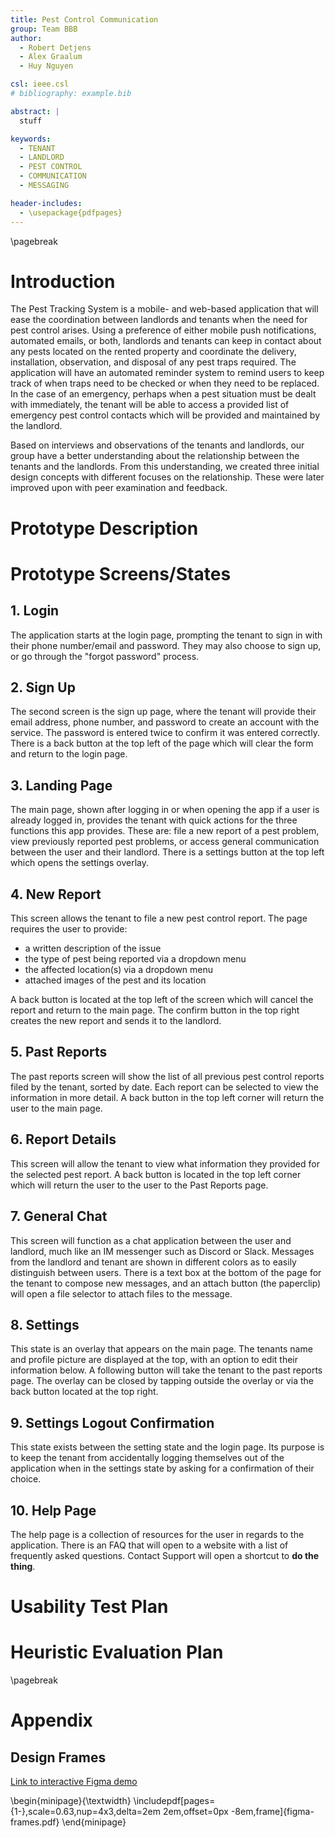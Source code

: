 ```yaml
---
title: Pest Control Communication
group: Team BBB
author:
  - Robert Detjens
  - Alex Graalum
  - Huy Nguyen

csl: ieee.csl
# bibliography: example.bib

abstract: |
  stuff

keywords:
  - TENANT
  - LANDLORD
  - PEST CONTROL
  - COMMUNICATION
  - MESSAGING

header-includes:
  - \usepackage{pdfpages}
---
```


\pagebreak

# Introduction

The Pest Tracking System is a mobile- and web-based application that will ease the coordination between landlords and tenants when the need for pest control arises. Using a preference of either mobile push notifications, automated emails, or both, landlords and tenants can keep in contact about any pests located on the rented property and coordinate the delivery, installation, observation, and disposal of any pest traps required. The application will have an automated reminder system to remind users to keep track of when traps need to be checked or when they need to be replaced. In the case of an emergency, perhaps when a pest situation must be dealt with immediately, the tenant will be able to access a provided list of emergency pest control contacts which will be provided and maintained by the landlord.

Based on interviews and observations of the tenants and landlords, our group have a better understanding about the relationship between the tenants and the landlords. From this understanding, we created three initial design concepts with different focuses on the relationship. These were later improved upon with peer examination and feedback.

# Prototype Description


# Prototype Screens/States

## 1. Login

The application starts at the login page, prompting the tenant to sign in with their phone number/email and password. They may also choose to sign up, or go through the "forgot password" process.

## 2. Sign Up

The second screen is the sign up page, where the tenant will provide their email address, phone number, and password to create an account with the service. The password is entered twice to confirm it was entered correctly. There is a back button at the top left of the page which will clear the form and return to the login page.

## 3. Landing Page

The main page, shown after logging in or when opening the app if a user is already logged in, provides the tenant with quick actions for the three functions this app provides. These are: file a new report of a pest problem, view previously reported pest problems, or access general communication between the user and their landlord. There is a settings button at the top left which opens the settings overlay.

## 4. New Report

This screen allows the tenant to file a new pest control report. The page requires the user to provide:

- a written description of the issue
- the type of pest being reported via a dropdown menu
- the affected location(s) via a dropdown menu
- attached images of the pest and its location

A back button is located at the top left of the screen which will cancel the report and return to the main page. The confirm button in the top right creates the new report and sends it to the landlord.

## 5. Past Reports

The past reports screen will show the list of all previous pest control reports filed by the tenant, sorted by date. Each report can be selected to view the information in more detail. A back button in the top left corner will return the user to the main page.

## 6. Report Details

This screen will allow the tenant to view what information they provided for the selected pest report. A back button is located in the top left corner which will return the user to the user to the Past Reports page.

## 7. General Chat

This screen will function as a chat application between the user and landlord, much like an IM messenger such as Discord or Slack. Messages from the landlord and tenant are shown in different colors as to easily distinguish between users. There is a text box at the bottom of the page for the tenant to compose new messages, and an attach button (the paperclip) will open a file selector to attach files to the message.

## 8. Settings

This state is an overlay that appears on the main page. The tenants name and profile picture are displayed at the top, with an option to edit their information below. A following button will take the tenant to the past reports page. The overlay can be closed by tapping outside the overlay or via the back button located at the top right.

## 9. Settings Logout Confirmation

This state exists between the setting state and the login page. Its purpose is to keep the tenant from accidentally logging themselves out of the application when in the settings state by asking for a confirmation of their choice.

## 10. Help Page

The help page is a collection of resources for the user in regards to the application. There is an FAQ that will open to a website with a list of frequently asked questions. Contact Support will open a shortcut to **do the thing**.

# Usability Test Plan



# Heuristic Evaluation Plan



\pagebreak

# Appendix

## Design Frames

[Link to interactive Figma demo](https://www.figma.com/proto/jtvyDb0Iw8zp9G3xuGY8DW/Concept---Week-6---Evaluation)

\begin{minipage}{\textwidth}
  \includepdf[pages={1-},scale=0.63,nup=4x3,delta=2em 2em,offset=0px -8em,frame]{figma-frames.pdf}
\end{minipage}
